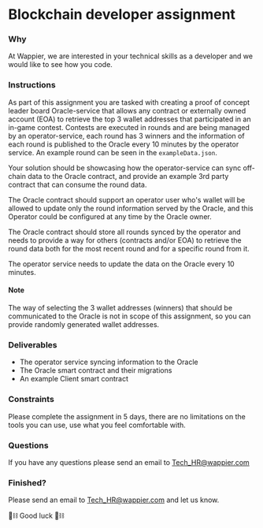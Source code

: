 # Blockchain developer assignment

### Why
At Wappier, we are interested in your technical skills as a developer and we would like to see how you code.

### Instructions
As part of this assignment you are tasked with creating a proof of concept leader board Oracle-service that allows any contract or externally owned account (EOA) to retrieve the top 3 wallet addresses that participated in an in-game contest. Contests are executed in rounds and are being managed by an operator-service, each round has 3 winners and the information of each round is published to the Oracle every 10 minutes by the operator service. An example round can be seen in the `exampleData.json`.

Your solution should be showcasing how the operator-service can sync off-chain data to the Oracle contract, and provide an example 3rd party contract that can consume the round data.

The Oracle contract should support an operator user who's wallet will be allowed to update only the round information served by the Oracle, and this Operator could be configured at any time by the Oracle owner.

The Oracle contract should store all rounds synced by the operator and needs to provide a way for others (contracts and/or EOA) to retrieve the round data both for the most recent round and for a specific round from it.

The operator service needs to update the data on the Oracle every 10 minutes.

#### Note
The way of selecting the 3 wallet addresses (winners) that should be communicated to the Oracle is not in scope of this assignment, so you can provide randomly generated wallet addresses. 

### Deliverables
- The operator service syncing information to the Oracle
- The Oracle smart contract and their migrations 
- An example Client smart contract

### Constraints
Please complete the assignment in 5 days, there are no limitations on the tools you can use, use what you feel comfortable with.

### Questions
If you have any questions please send an email to Tech_HR@wappier.com

### Finished?
Please send an email to Tech_HR@wappier.com and let us know.

🧱⛓ Good luck 🧱⛓

